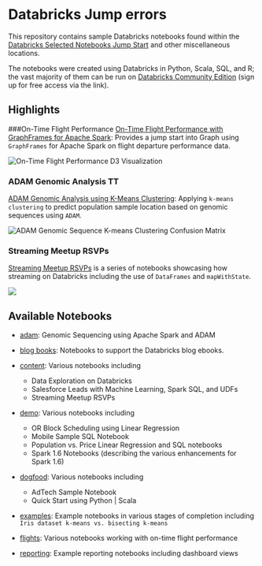 # Databricks Jump errors
This repository contains sample Databricks notebooks found within the [Databricks Selected Notebooks Jump Start](https://databricks.com/resources/selected-notebooks#databricks-jump-start) and other miscellaneous locations.

The notebooks were created using Databricks in Python, Scala, SQL, and R; the vast majority of them can be run on [Databricks Community Edition](https://databricks.com/blog/2016/02/17/introducing-databricks-community-edition-apache-spark-for-all.html) (sign up for free access via the link).

## Highlights

###On-Time Flight Performance
[On-Time Flight Performance with GraphFrames for Apache Spark](https://github.com/dennyglee/databricks/blob/master/notebooks/Users/denny%40databricks.com/flights/On-Time%20Flight%20Performance.py): Provides a jump start into Graph using `GraphFrames` for Apache Spark on flight departure performance data.

![On-Time Flight Performance D3 Visualization](https://databricks.com/wp-content/uploads/2016/03/airports-d3-m.gif)


### ADAM Genomic Analysis TT
[ADAM Genomic Analysis using K-Means Clustering](https://github.com/dennyglee/databricks/blob/master/notebooks/Users/denny%40databricks.com/adam/ADAM%20k-means%20clustering.scala): Applying `k-means clustering` to predict population sample location based on genomic sequences using `ADAM`.


![ADAM Genomic Sequence K-means Clustering Confusion Matrix](https://raw.githubusercontent.com/dennyglee/databricks/master/images/ADAM-kmeans-confusion-matrix.png)


### Streaming Meetup RSVPs
[Streaming Meetup RSVPs](https://github.com/dennyglee/databricks/tree/master/notebooks/Users/denny%40databricks.com/content/Streaming%20Meetup%20RSVPs) is a series of notebooks showcasing how streaming on Databricks including the use of `DataFrames` and `mapWithState`.

![](https://github.com/dennyglee/databricks/blob/master/images/Streaming-Meetup-RSVPs.png?raw=true)



## Available Notebooks
* [adam](https://github.com/dennyglee/databricks/tree/master/notebooks/Users/denny%40databricks.com/adam): Genomic Sequencing using Apache Spark and ADAM

* [blog books](https://github.com/dennyglee/databricks/tree/master/notebooks/Users/denny%40databricks.com/blog%20books): Notebooks to support the Databricks blog ebooks.

* [content](https://github.com/dennyglee/databricks/tree/master/notebooks/Users/denny%40databricks.com/content): Various notebooks including 
  * Data Exploration on Databricks
  * Salesforce Leads with Machine Learning, Spark SQL, and UDFs
  * Streaming Meetup RSVPs

* [demo](https://github.com/dennyglee/databricks/tree/master/notebooks/Users/denny%40databricks.com/demo): Various notebooks including
  * OR Block Scheduling using Linear Regression
  * Mobile Sample SQL Notebook
  * Population vs. Price Linear Regression and SQL notebooks
  * Spark 1.6 Notebooks (describing the various enhancements for Spark 1.6)

* [dogfood](https://github.com/dennyglee/databricks/tree/master/notebooks/Users/denny%40databricks.com/dogfood): Various notebooks including
  * AdTech Sample Notebook
  * Quick Start using Python | Scala

* [examples](https://github.com/dennyglee/databricks/tree/master/notebooks/Users/denny%40databricks.com/examples): Example notebooks in various stages of completion including `Iris dataset k-means vs. bisecting k-means`

* [flights](https://github.com/dennyglee/databricks/tree/master/notebooks/Users/denny%40databricks.com/flights): Various notebooks working with on-time flight performance

* [reporting](https://github.com/dennyglee/databricks/tree/master/notebooks/Users/denny%40databricks.com/reporting): Example reporting notebooks including dashboard views 



 

 
